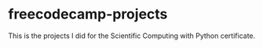# freecodecamp-projects

This is the projects I did for the Scientific Computing with Python certificate.
